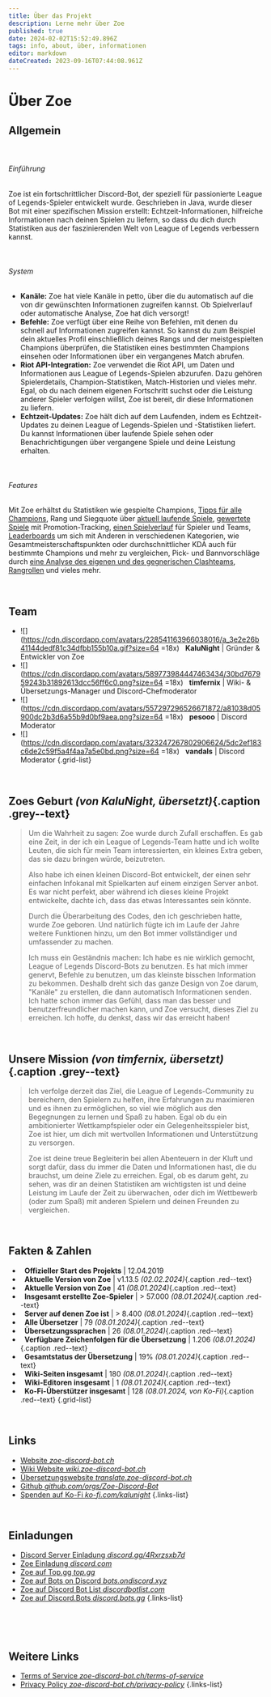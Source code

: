 ```yaml
---
title: Über das Projekt
description: Lerne mehr über Zoe
published: true
date: 2024-02-02T15:52:49.896Z
tags: info, about, über, informationen
editor: markdown
dateCreated: 2023-09-16T07:44:08.961Z
---
```


# Über Zoe

## Allgemein

<br>

###### Einführung

Zoe ist ein fortschrittlicher Discord-Bot, der speziell für passionierte League of Legends-Spieler entwickelt wurde. Geschrieben in Java, wurde dieser Bot mit einer spezifischen Mission erstellt: Echtzeit-Informationen, hilfreiche Informationen nach deinen Spielen zu liefern, so dass du dich durch Statistiken aus der faszinierenden Welt von League of Legends verbessern kannst.

<br>

###### System
- **Kanäle:** Zoe hat viele Kanäle in petto, über die du automatisch auf die von dir gewünschten Informationen zugreifen kannst. Ob Spielverlauf oder automatische Analyse, Zoe hat dich versorgt!
- **Befehle:** Zoe verfügt über eine Reihe von Befehlen, mit denen du schnell auf Informationen zugreifen kannst. So kannst du zum Beispiel dein aktuelles Profil einschließlich deines Rangs und der meistgespielten Champions überprüfen, die Statistiken eines bestimmten Champions einsehen oder Informationen über ein vergangenes Match abrufen.
- **Riot API-Integration:** Zoe verwendet die Riot API, um Daten und Informationen aus League of Legends-Spielen abzurufen. Dazu gehören Spielerdetails, Champion-Statistiken, Match-Historien und vieles mehr. Egal, ob du nach deinem eigenen Fortschritt suchst oder die Leistung anderer Spieler verfolgen willst, Zoe ist bereit, dir diese Informationen zu liefern.
- **Echtzeit-Updates:** Zoe hält dich auf dem Laufenden, indem es Echtzeit-Updates zu deinen League of Legends-Spielen und -Statistiken liefert. Du kannst Informationen über laufende Spiele sehen oder Benachrichtigungen über vergangene Spiele und deine Leistung erhalten.

<br>

###### Features
Mit Zoe erhältst du Statistiken wie gespielte Champions, [Tipps für alle Champions](/de/features/champion-analysis), Rang und Siegquote über [aktuell laufende Spiele](/en/features/infoChannel), [gewertete Spiele](/en/features/rankChannel) mit Promotion-Tracking,  [einen Spielverlauf](/en/features/matchhistoryChannel) für Spieler und Teams, [Leaderboards](/en/features/leaderboards) um sich mit Anderen in verschiedenen Kategorien, wie Gesamtmeisterschaftspunkten oder durchschnittlicher KDA auch für bestimmte Champions und mehr zu vergleichen, Pick- und Bannvorschläge durch [eine Analyse des eigenen und des gegnerischen Clashteams](/en/features/clashChannel), [Rangrollen](/en/features/rankroles) und vieles mehr.

<br>

## Team

- ![](https://cdn.discordapp.com/avatars/228541163966038016/a_3e2e26b41144dedf81c34dfbb155b10a.gif?size=64 =18x)  &nbsp; **KaluNight** | Gründer & Entwickler von Zoe
- ![](https://cdn.discordapp.com/avatars/589773984447463434/30bd767959243b31892613dcc56ff6c0.png?size=64 =18x) &nbsp; **timfernix** | Wiki- & Übersetzungs-Manager und Discord-Chefmoderator
- ![](https://cdn.discordapp.com/avatars/557297296526671872/a81038d05900dc2b3d6a55b9d0bf9aea.png?size=64 =18x) &nbsp; **pesooo** | Discord Moderator
- ![](https://cdn.discordapp.com/avatars/323247267802906624/5dc2ef183c6de2c59f5a4f4aa7a5e0bd.png?size=64 =18x) &nbsp; **vandals** | Discord Moderator
{.grid-list}

<br>


## Zoes Geburt *(von KaluNight, übersetzt)*{.caption .grey--text}
> Um die Wahrheit zu sagen: Zoe wurde durch Zufall erschaffen. Es gab eine Zeit, in der ich ein League of Legends-Team hatte und ich wollte Leuten, die sich für mein Team interessierten, ein kleines Extra geben, das sie dazu bringen würde, beizutreten.
>
> Also habe ich einen kleinen Discord-Bot entwickelt, der einen sehr einfachen Infokanal mit Spielkarten auf einem einzigen Server anbot. Es war nicht perfekt, aber während ich dieses kleine Projekt entwickelte, dachte ich, dass das etwas Interessantes sein könnte.
>
> Durch die Überarbeitung des Codes, den ich geschrieben hatte, wurde Zoe geboren. Und natürlich fügte ich im Laufe der Jahre weitere Funktionen hinzu, um den Bot immer vollständiger und umfassender zu machen.
>
> Ich muss ein Geständnis machen: Ich habe es nie wirklich gemocht, League of Legends Discord-Bots zu benutzen. Es hat mich immer genervt, Befehle zu benutzen, um das kleinste bisschen Information zu bekommen. Deshalb dreht sich das ganze Design von Zoe darum, "Kanäle" zu erstellen, die dann automatisch Informationen senden. Ich hatte schon immer das Gefühl, dass man das besser und benutzerfreundlicher machen kann, und Zoe versucht, dieses Ziel zu erreichen. Ich hoffe, du denkst, dass wir das erreicht haben!

<br>

## Unsere Mission *(von timfernix, übersetzt)*{.caption .grey--text}
> Ich verfolge derzeit das Ziel, die League of Legends-Community zu bereichern, den Spielern zu helfen, ihre Erfahrungen zu maximieren und es ihnen zu ermöglichen, so viel wie möglich aus den Begegnungen zu lernen und Spaß zu haben. Egal ob du ein ambitionierter Wettkampfspieler oder ein Gelegenheitsspieler bist, Zoe ist hier, um dich mit wertvollen Informationen und Unterstützung zu versorgen.
>
> Zoe ist deine treue Begleiterin bei allen Abenteuern in der Kluft und sorgt dafür, dass du immer die Daten und Informationen hast, die du brauchst, um deine Ziele zu erreichen.
Egal, ob es darum geht, zu sehen, was dir an deinen Statistiken am wichtigsten ist und deine Leistung im Laufe der Zeit zu überwachen, oder dich im Wettbewerb (oder zum Spaß) mit anderen Spielern und deinen Freunden zu vergleichen.

<br>

## Fakten & Zahlen

- <i class="mdi mdi-calendar"></i>  &nbsp; **Offizieller Start des Projekts** | 12.04.2019	
- <i class="mdi mdi-code-tags"></i>  &nbsp; **Aktuelle Version von Zoe** | v1.13.5 *(02.02.2024)*{.caption .red--text}
- <i class="mdi mdi-slash-forward-box"></i>  &nbsp; **Aktuelle Version von Zoe** | 41 *(08.01.2024)*{.caption .red--text}
- <i class="mdi mdi-account"></i>  &nbsp; **Insgesamt erstellte Zoe-Spieler** | > 57.000 *(08.01.2024)*{.caption .red--text}
- <i class="mdi mdi-server"></i>  &nbsp; **Server auf denen Zoe ist** | > 8.400 *(08.01.2024)*{.caption .red--text}
- <i class="mdi mdi-account"></i>  &nbsp; **Alle Übersetzer** | 79 *(08.01.2024)*{.caption .red--text}
- <i class="mdi mdi-translate"></i>  &nbsp; **Übersetzungssprachen** | 26 *(08.01.2024)*{.caption .red--text}
- <i class="mdi mdi-translate"></i>  &nbsp; **Verfügbare Zeichenfolgen für die Übersetzung** | 1.206 *(08.01.2024)*{.caption .red--text}	
- <i class="mdi mdi-translate"></i>  &nbsp; **Gesamtstatus der Übersetzung** | 19% *(08.01.2024)*{.caption .red--text}
- <i class="mdi mdi-library"></i>  &nbsp; **Wiki-Seiten insgesamt** | 180 *(08.01.2024)*{.caption .red--text}
- <i class="mdi mdi-account"></i>  &nbsp; **Wiki-Editoren insgesamt** | 1 *(08.01.2024)*{.caption .red--text}
- <i class="mdi mdi-gift"></i>  &nbsp; **Ko-Fi-Überstützer insgesamt** | 128 *(08.01.2024, von Ko-Fi)*{.caption .red--text}
{.grid-list}

<br>

## Links
- [<i class="mdi mdi-home"></i> Website *zoe-discord-bot.ch*](https://zoe-discord-bot.ch/)
- [<i class="mdi mdi-library"></i> Wiki Website *wiki.zoe-discord-bot.ch*](https://wiki.zoe-discord-bot.ch/en/home/)
- [<i class="mdi mdi-translate"></i> Übersetzungswebsite *translate.zoe-discord-bot.ch*](https://translate.zoe-discord-bot.ch/)
- [<i class="mdi mdi-code-braces"></i> Github *github.com/orgs/Zoe-Discord-Bot*](https://github.com/orgs/Zoe-Discord-Bot/)
- [<i class="mdi mdi-gift"></i> Spenden auf Ko-Fi *ko-fi.com/kalunight*](https://ko-fi.com/kalunight)
{.links-list}

<br>

## Einladungen
- [Discord Server Einladung *discord.gg/4Rxrzsxb7d*](https://discord.gg/4Rxrzsxb7d)
- [Zoe Einladung *discord.com*](https://discord.com/oauth2/authorize?client_id=550737379460382752&scope=bot%20applications.commands&permissions=397553298512&response_type=code&redirect_uri=https%3A%2F%2Fzoe-discord-bot.ch%2FThanksYou.html)
- [Zoe auf Top.gg *top.gg*](https://top.gg/bot/550737379460382752)
- [Zoe auf Bots on Discord *bots.ondiscord.xyz*](https://bots.ondiscord.xyz/bots/550737379460382752)
- [Zoe auf Discord Bot List *discordbotlist.com*](https://discordbotlist.com/bots/zoe)
- [Zoe auf Discord.Bots *discord.bots.gg*](https://discord.bots.gg/bots/550737379460382752)
{.links-list}

<br><br><br>

## Weitere Links
- [<i class="mdi mdi-shield-check-outline"></i> Terms of Service *zoe-discord-bot.ch/terms-of-service*](https://zoe-discord-bot.ch/terms-of-service.html)
- [<i class="mdi mdi-shield-lock-outline"></i> Privacy Policy *zoe-discord-bot.ch/privacy-policy*](https://zoe-discord-bot.ch/privacy-policy.html)
{.links-list}


